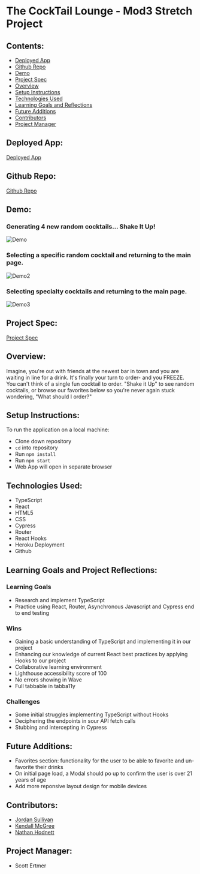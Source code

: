 # The CockTail Lounge - Mod3 Stretch Project

## Contents:
* [Deployed App](#deployed-app)
* [Github Repo](#github-repo)
* [Demo](#demo)
* [Project Spec](#project-spec)
* [Overview](#overview)
* [Setup Instructions](#setup-instructions)
* [Technologies Used](#technologies-used)
* [Learning Goals and Reflections](#learning-goals-and-reflections)
* [Future Additions](#future-additions)
* [Contributors](#contributors)
* [Project Manager](#project-manager)

## Deployed App:
[Deployed App](https://cocktail-lounge-typescript.herokuapp.com/)

## Github Repo:
[Github Repo](https://github.com/kendallm360/cocktail-lounge)

## Demo:
### Generating 4 new random cocktails... Shake It Up!
![Demo](https://media.giphy.com/media/KByPNyy04fPvSoZ5ts/giphy.gif)

### Selecting a specific random cocktail and returning to the main page.
![Demo2](https://media.giphy.com/media/NAjwdTrQmtByT57AiJ/giphy.gif)

### Selecting specialty cocktails and returning to the main page.
![Demo3](https://media.giphy.com/media/PwZ8Sg3z3chEkxCCRg/giphy.gif)

## Project Spec:
[Project Spec](https://frontend.turing.edu/projects/module-3/stretch.html)

## Overview:
Imagine, you're out with friends at the newest bar in town and you are waiting in line for a drink. It's finally your turn to order- and you FREEZE. You can't think of a single fun cocktail to order. "Shake it Up" to see random cocktails, or browse our favorites below so you're never again stuck wondering, "What should I order?"

## Setup Instructions:
To run the application on a local machine:

* Clone down repository
* `cd` into repository
* Run `npm install`
* Run `npm start`
* Web App will open in separate browser

## Technologies Used:
* TypeScript
* React
* HTML5
* CSS
* Cypress
* Router
* React Hooks
* Heroku Deployment
* Github

## Learning Goals and Project Reflections:
### Learning Goals
* Research and implement TypeScript
* Practice using React, Router, Asynchronous Javascript and Cypress end to end testing

### Wins
* Gaining a basic understanding of TypeScript and implementing it in our project
* Enhancing our knowledge of current React best practices by applying Hooks to our project
* Collaborative learning environment
* Lighthouse accessibility score of 100
* No errors showing in Wave
* Full tabbable in tabba11y

### Challenges
* Some initial struggles implementing TypeScript without Hooks
* Deciphering the endpoints in sour API fetch calls
* Stubbing and intercepting in Cypress

## Future Additions:
* Favorites section: functionality for the user to be able to favorite and un-favorite their drinks
* On initial page load, a Modal should po up to confirm the user is over 21 years of age
* Add more reponsive layout design for mobile devices


## Contributors:
* [Jordan Sullivan](https://github.com/jordan-sullivan)
* [Kendall McGree](https://github.com/kendallm360)
* [Nathan Hodnett](https://github.com/nhodnett)


## Project Manager:
* Scott Ertmer
